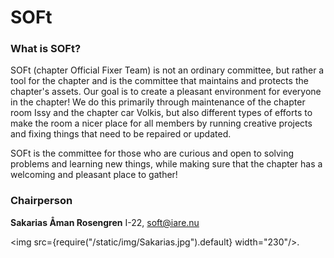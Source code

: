 # SOFt

### What is SOFt?

SOFt (chapter Official Fixer Team) is not an ordinary committee, but rather a tool for the chapter and is the committee that maintains and protects the chapter's assets. Our goal is to create a pleasant environment for everyone in the chapter! We do this primarily through maintenance of the chapter room Issy and the chapter car Volkis, but also different types of efforts to make the room a nicer place for all members by running creative projects and fixing things that need to be repaired or updated.

SOFt is the committee for those who are curious and open to solving problems and learning new things, while making sure that the chapter has a welcoming and pleasant place to gather!

### Chairperson

__Sakarias Åman Rosengren__ I-22, soft@iare.nu

<img src={require("/static/img/Sakarias.jpg").default} width="230"/>.